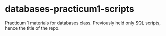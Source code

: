 # databases-practicum1-scripts

Practicum 1 materials for databases class. Previously held only SQL scripts, hence the title of the repo.

